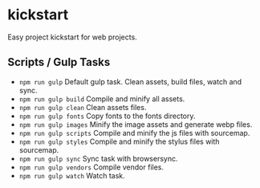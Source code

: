 # kickstart
Easy project kickstart for web projects.

## Scripts / Gulp Tasks
- `npm run gulp` Default gulp task. Clean assets, build files, watch and sync.
- `npm run gulp build` Compile and minify all assets. 
- `npm run gulp clean` Clean assets files.
- `npm run gulp fonts` Copy fonts to the fonts directory.
- `npm run gulp images` Minify the image assets and generate webp files.
- `npm run gulp scripts` Compile and minify the js files with sourcemap.
- `npm run gulp styles` Compile and minify the stylus files with sourcemap.
- `npm run gulp sync` Sync task with browsersync.
- `npm run gulp vendors` Compile vendor files.
- `npm run gulp watch` Watch task.
